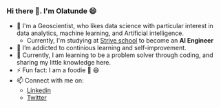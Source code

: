 ### Hi there 👋.  I'm Olatunde  :smile:

- 🔭 I'm a Geoscientist, who likes data science with particular interest in data analytics, machine learning, and Artificial intelligence. 
  -  Currently, I'm studying at [Strive school](https://strive.school/) to become an **AI Engineer**
- 🌱 I’m addicted to continious learning and self-improvement.
- 👯 Currently, I am learning to be a problem solver through coding, and sharing my little knowledge here. 
- ⚡  Fun fact: I am a foodie :see_no_evil: :smile: 
- 📫 Connect with me on:
  -  [Linkedin](https://www.linkedin.com/in/olatunde-salami/)
  -  [Twitter](https://twitter.com/Olatunde_tuns)


<!-- 
**salamituns/salamituns** is a ✨ _special_ ✨ repository because its `README.md` (this file) appears on your GitHub profile.

Here are some ideas to get you started:

- 🔭 I’m currently working on becoming an 
- 🌱 I’m currently learning to 
- 👯 I’m looking to collaborate on ...
- 🤔 I’m looking for help with ...
- 💬 Ask me about ...
- 📫 How to reach me: ...
- 😄 Pronouns: ...
- ⚡ Fun fact: ...
-->
